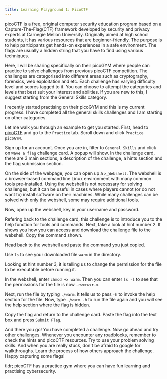 ```yaml
---
title: Learning Playground 1: PicoCTF
---
```


picoCTF is a free, original computer security education program based on a Capture-The-Flag(CTF) framework developed by security and privacy experts at Carnegie Mellon University. Originally aimed at high school students, it has various resources that are beginner-friendly. The purpose is to help participants get hands-on experiences in a safe environment. The flags are usually a hidden string that you have to find using various techniques. 

Here, I will be sharing specifically on their picoGYM where people can practice to solve challenges from previous picoCTF competition. The challenges are categorised into different areas such as cryptography, forensics, web exploitation and etc. Each challenge has varying difficulty level and scores tagged to it. You can choose to attempt the categories and levels that best suit your interest and abilities. If you are new to this, I suggest starting from the General Skills category. 

I recently started practising on their picoGYM and this is my current progress. I have completed all the general skills challenges and I am starting on other categories.
<img src="{{site.baseurl | prepend: site.url}}assets/images/picoCTF/2.png" alt="" />

Let me walk you through an example to get you started. First, head to [picoCTF](https://picoctf.org/) and go to the `Practice` tab. Scroll down and click `Practice picoGYM`.
<img src="{{site.baseurl | prepend: site.url}}assets/images/picoCTF/1.png" alt="" />

Sign up for an account. Once you are in, filter to `General Skills` and click on `Wave a flag` challenge card. A popup will show. In the challenge card, there are 3 main sections, a description of the challenge, a hints section and the flag submission section.
<img src="{{site.baseurl | prepend: site.url}}assets/images/picoCTF/3.png" alt="" />

On the side of the webpage, you can open up a `>_Webshell`. The webshell is a browser-based command line Linux environment with many common tools pre-installed. Using the webshell is not necessary for solving challenges, but it can be useful in cases where players cannot (or do not want to) install software on their machines. While many challenges can be solved with only the webshell, some may require additional tools.

Now, open up the webshell, key in your username and password.
<img src="{{site.baseurl | prepend: site.url}}assets/images/picoCTF/9.png" alt="" />

Refering back to the challenge card, this challenge is to introduce you to the help function for tools and commands. Next, take a look at hint number 2. It shows you how you can access and download the challenge file to the webshell. Copy the command shown.
<img src="{{site.baseurl | prepend: site.url}}assets/images/picoCTF/4.png" alt="" />

Head back to the webshell and paste the command you just copied.
<img src="{{site.baseurl | prepend: site.url}}assets/images/picoCTF/11.png" alt="" />

Use `ls` to see your downloaded file `warm` in the directory.
<img src="{{site.baseurl | prepend: site.url}}assets/images/picoCTF/12.png" alt="" />

Looking at hint number 3, it is telling us to change the permission for the file to be executable before running it.
<img src="{{site.baseurl | prepend: site.url}}assets/images/picoCTF/5.png" alt="" />

In the webshell, enter `chmod +x warm`. Then you can enter `ls -l` to see that the permissions for the file is now `-rwxrwxr-x`.
<img src="{{site.baseurl | prepend: site.url}}assets/images/picoCTF/13.png" alt="" />

Next, run the file by typing `./warm`. It tells us to pass `-h` to invoke the help section for the file. Now, type `./warm -h` to run the file again and you will see the help section where the flag is hidden.
<img src="{{site.baseurl | prepend: site.url}}assets/images/picoCTF/14.png" alt="" />

Copy the flag and return to the challenge card. Paste the flag into the text box and press `Submit Flag`.
<img src="{{site.baseurl | prepend: site.url}}assets/images/picoCTF/15.png" alt="" />

And there you go! You have completed a challenge. Now go ahead and try other challenges. Whenever you encounter any roadblocks, remember to check the hints and picoCTF resources. Try to use your problem solving skills. And when you are really stuck, don't be afraid to google for walkthroughs. Learn the process of how others approach the challenge. Happy capturing some flags!

tldr; picoCTF has a practice gym where you can have fun learning and practising cybersecurity.
